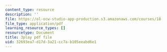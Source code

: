 ```yaml
---
content_type: resource
description: ''
file: https://ol-ocw-studio-app-production.s3.amazonaws.com/courses/18-03sc-differential-equations-fall-2011/32693ea7d17d3a21cc7ab105eeabd6e1_rjAXFBWJt_o.pdf
file_type: application/pdf
learning_resource_types: []
resourcetype: Document
title: 3play pdf file
uid: 32693ea7-d17d-3a21-cc7a-b105eeabd6e1
---
```

